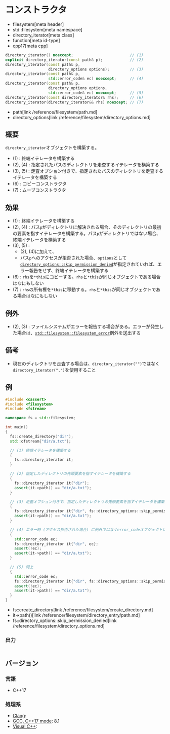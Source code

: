 # コンストラクタ
* filesystem[meta header]
* std::filesystem[meta namespace]
* directory_iterator[meta class]
* function[meta id-type]
* cpp17[meta cpp]

```cpp
directory_iterator() noexcept;                         // (1)
explicit directory_iterator(const path& p);            // (2)
directory_iterator(const path& p,
                   directory_options options);         // (3)
directory_iterator(const path& p,
                   std::error_code& ec) noexcept;      // (4)
directory_iterator(const path& p,
                   directory_options options,
                   std::error_code& ec) noexcept;      // (5)
directory_iterator(const directory_iterator& rhs);     // (6)
directory_iterator(directory_iterator&& rhs) noexcept; // (7)
```
* path[link /reference/filesystem/path.md]
* directory_options[link /reference/filesystem/directory_options.md]

## 概要
`directory_iterator`オブジェクトを構築する。

- (1) : 終端イテレータを構築する
- (2), (4) : 指定されたパスのディレクトリを走査するイテレータを構築する
- (3), (5) : 走査オプション付きで、指定されたパスのディレクトリを走査するイテレータを構築する
- (6) : コピーコンストラクタ
- (7) : ムーブコンストラクタ


## 効果
- (1) : 終端イテレータを構築する
- (2), (4) : パス`p`がディレクトリに解決される場合、そのディレクトリの最初の要素を指すイテレータを構築する。パス`p`がディレクトリではない場合、終端イテレータを構築する
- (3), (5) :
    - (2), (4)に加えて、
    - パス`p`へのアクセスが拒否された場合、`options`として[`directory_options::skip_permission_denied`](/reference/filesystem/directory_options.md)が指定されていれば、エラー報告をせず、終端イテレータを構築する
- (6) : `rhs`を`*this`にコピーする。`rhs`と`*this`が同じオブジェクトである場合はなにもしない
- (7) : `rhs`の所有権を`*this`に移動する。`rhs`と`*this`が同じオブジェクトである場合はなにもしない


## 例外
- (2), (3) : ファイルシステムがエラーを報告する場合がある。エラーが発生した場合は、[`std::filesystem::filesystem_error`](/reference/filesystem/filesystem_error.md)例外を送出する


## 備考
- 現在のディレクトリを走査する場合は、`directory_iterator("")`ではなく`directory_iterator(".")`を使用すること


## 例
```cpp example
#include <cassert>
#include <filesystem>
#include <fstream>

namespace fs = std::filesystem;

int main()
{
  fs::create_directory("dir");
  std::ofstream{"dir/a.txt"};

  // (1) 終端イテレータを構築する
  {
    fs::directory_iterator it;
  }

  // (2) 指定したディレクトリの先頭要素を指すイテレータを構築する
  {
    fs::directory_iterator it{"dir"};
    assert(it->path() == "dir/a.txt");
  }

  // (3) 走査オプション付きで、指定したディレクトリの先頭要素を指すイテレータを構築する
  {
    fs::directory_iterator it{"dir", fs::directory_options::skip_permission_denied};
    assert(it->path() == "dir/a.txt");
  }

  // (4) エラー時 (アクセス拒否された場合) に例外ではなくerror_codeオブジェクトに書き込む
  {
    std::error_code ec;
    fs::directory_iterator it{"dir", ec};
    assert(!ec);
    assert(it->path() == "dir/a.txt");
  }

  // (5) 同上
  {
    std::error_code ec;
    fs::directory_iterator it{"dir", fs::directory_options::skip_permission_denied, ec};
    assert(!ec);
    assert(it->path() == "dir/a.txt");
  }
}
```
* fs::create_directory[link /reference/filesystem/create_directory.md]
* it->path()[link /reference/filesystem/directory_entry/path.md]
* fs::directory_options::skip_permission_denied[link /reference/filesystem/directory_options.md]

### 出力
```
```

## バージョン
### 言語
- C++17

### 処理系
- [Clang](/implementation.md#clang):
- [GCC, C++17 mode](/implementation.md#gcc): 8.1
- [Visual C++](/implementation.md#visual_cpp):
